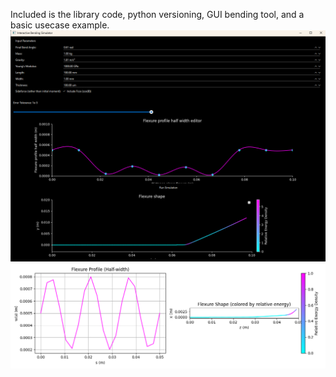 Included is the library code, python versioning, GUI bending tool, and a basic usecase example.
![bending gui demo](gui-demo-bending.png)
![example script demo](example_script.png)
